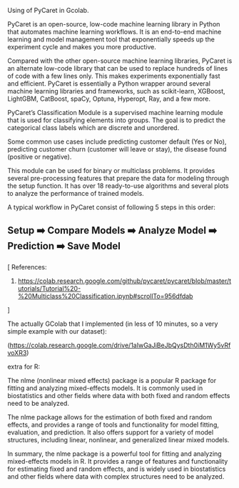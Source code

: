 Using of PyCaret in Gcolab.

PyCaret is an open-source, low-code machine learning library in Python that automates machine learning workflows. It is an end-to-end machine learning and model management tool that exponentially speeds up the experiment cycle and makes you more productive.

Compared with the other open-source machine learning libraries, PyCaret is an alternate low-code library that can be used to replace hundreds of lines of code with a few lines only. This makes experiments exponentially fast and efficient. PyCaret is essentially a Python wrapper around several machine learning libraries and frameworks, such as scikit-learn, XGBoost, LightGBM, CatBoost, spaCy, Optuna, Hyperopt, Ray, and a few more.

PyCaret’s Classification Module is a supervised machine learning module that is used for classifying elements into groups. The goal is to predict the categorical class labels which are discrete and unordered.

Some common use cases include predicting customer default (Yes or No), predicting customer churn (customer will leave or stay), the disease found (positive or negative).

This module can be used for binary or multiclass problems. It provides several pre-processing features that prepare the data for modeling through the setup function. It has over 18 ready-to-use algorithms and several plots to analyze the performance of trained models.

A typical workflow in PyCaret consist of following 5 steps in this order:

## **Setup** ➡️ **Compare Models** ➡️ **Analyze Model** ➡️ **Prediction** ➡️ **Save Model**

[
References:

1. https://colab.research.google.com/github/pycaret/pycaret/blob/master/tutorials/Tutorial%20-%20Multiclass%20Classification.ipynb#scrollTo=956dfdab

]

The actually GColab that I implemented (in less of 10 minutes, so a very simple example with our dataset):

(https://colab.research.google.com/drive/1aIwGaJiBeJbQysDth0iM1Wy5vRfvoXR3)


extra for R:

The nlme (nonlinear mixed effects) package is a popular R package for fitting and analyzing mixed-effects models. It is commonly used in biostatistics and other fields where data with both fixed and random effects need to be analyzed.

The nlme package allows for the estimation of both fixed and random effects, and provides a range of tools and functionality for model fitting, evaluation, and prediction. It also offers support for a variety of model structures, including linear, nonlinear, and generalized linear mixed models.

In summary, the nlme package is a powerful tool for fitting and analyzing mixed-effects models in R. It provides a range of features and functionality for estimating fixed and random effects, and is widely used in biostatistics and other fields where data with complex structures need to be analyzed.


